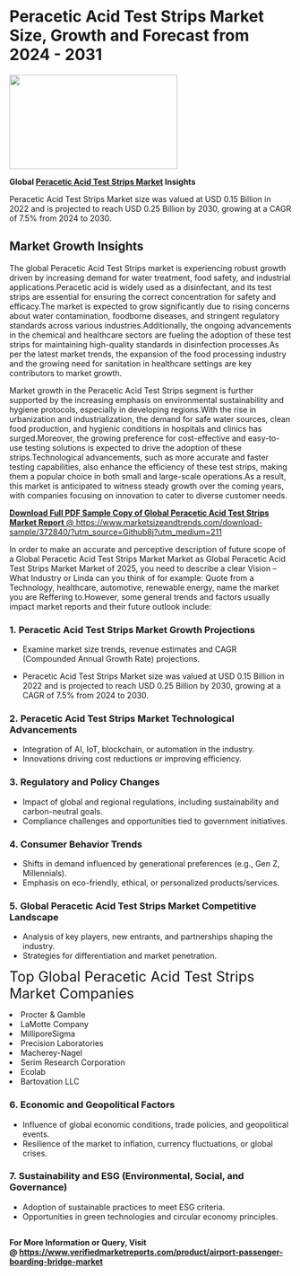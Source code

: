 <H1>Peracetic Acid Test Strips Market Size, Growth and Forecast from 2024 - 2031</H1><img class="aligncenter size-medium wp-image-584254" src="https://thirdeyenews.in/wp-content/uploads/2024/09/Global-Market-Research-300x168.jpeg" alt="" width="300" height="168" /><p><strong>Global&nbsp;<a href="https://www.marketsizeandtrends.com/download-sample/372840/?utm_source=Github8j?utm_medium=211">Peracetic Acid Test Strips Market</a> Insights</strong></p><p>Peracetic Acid Test Strips Market size was valued at USD 0.15 Billion in 2022 and is projected to reach USD 0.25 Billion by 2030, growing at a CAGR of 7.5% from 2024 to 2030.</p><p><h2>Market Growth Insights</h2> <p>The global Peracetic Acid Test Strips market is experiencing robust growth driven by increasing demand for water treatment, food safety, and industrial applications.Peracetic acid is widely used as a disinfectant, and its test strips are essential for ensuring the correct concentration for safety and efficacy.The market is expected to grow significantly due to rising concerns about water contamination, foodborne diseases, and stringent regulatory standards across various industries.Additionally, the ongoing advancements in the chemical and healthcare sectors are fueling the adoption of these test strips for maintaining high-quality standards in disinfection processes.As per the latest market trends, the expansion of the food processing industry and the growing need for sanitation in healthcare settings are key contributors to market growth.</p> <p><a href="#"></a></p> <p>Market growth in the Peracetic Acid Test Strips segment is further supported by the increasing emphasis on environmental sustainability and hygiene protocols, especially in developing regions.With the rise in urbanization and industrialization, the demand for safe water sources, clean food production, and hygienic conditions in hospitals and clinics has surged.Moreover, the growing preference for cost-effective and easy-to-use testing solutions is expected to drive the adoption of these strips.Technological advancements, such as more accurate and faster testing capabilities, also enhance the efficiency of these test strips, making them a popular choice in both small and large-scale operations.As a result, this market is anticipated to witness steady growth over the coming years, with companies focusing on innovation to cater to diverse customer needs.</p> <p><a href="#"></p><p><span class=""><strong>Download Full PDF Sample Copy of Global Peracetic Acid Test Strips Market Report</strong> @ <a href="https://www.marketsizeandtrends.com/download-sample/372840/?utm_source=Github8j?utm_medium=211" target="_blank">https://www.marketsizeandtrends.com/download-sample/372840/?utm_source=Github8j?utm_medium=211</a></span></p><p>In order to make an accurate and perceptive description of future scope of a Global&nbsp;Peracetic Acid Test Strips Market Market as Global&nbsp;Peracetic Acid Test Strips Market Market of 2025, you need to describe a clear Vision &ndash; What Industry or Linda can you think of for example: Quote from a Technology, healthcare, automotive, renewable energy, name the market you are Reffering to.However, some general trends and factors usually impact market reports and their future outlook include:</p><h3>1.&nbsp;<strong>Peracetic Acid Test Strips Market Growth Projections</strong></h3><ul><li>Examine market size trends, revenue estimates and CAGR (Compounded Annual Growth Rate) projections.</li><li><p>Peracetic Acid Test Strips Market size was valued at USD 0.15 Billion in 2022 and is projected to reach USD 0.25 Billion by 2030, growing at a CAGR of 7.5% from 2024 to 2030.</p></li></ul><h3>2.&nbsp;<strong>Peracetic Acid Test Strips Market Technological Advancements</strong></h3><ul><li>Integration of AI, IoT, blockchain, or automation in the industry.</li><li>Innovations driving cost reductions or improving efficiency.</li></ul><h3>3.&nbsp;<strong>Regulatory and Policy Changes</strong></h3><ul><li>Impact of global and regional regulations, including sustainability and carbon-neutral goals.</li><li>Compliance challenges and opportunities tied to government initiatives.</li></ul><h3>4.&nbsp;<strong>Consumer Behavior Trends</strong></h3><ul><li>Shifts in demand influenced by generational preferences (e.g., Gen Z, Millennials).</li><li>Emphasis on eco-friendly, ethical, or personalized products/services.</li></ul><h3>5.&nbsp;<strong>Global Peracetic Acid Test Strips Market Competitive Landscape</strong></h3><ul><li>Analysis of key players, new entrants, and partnerships shaping the industry.</li><li>Strategies for differentiation and market penetration.</li></ul><p data-pm-slice="1 1 []"><span style="color: inherit; font-family: inherit; font-size: 25px;">Top Global Peracetic Acid Test Strips Market Companies</span></p><div class="" data-test-id=""><p><li>Procter & Gamble</li><li> LaMotte Company</li><li> MilliporeSigma</li><li> Precision Laboratories</li><li> Macherey-Nagel</li><li> Serim Research Corporation</li><li> Ecolab</li><li> Bartovation LLC</li></p></div><h3>6.&nbsp;<strong>Economic and Geopolitical Factors</strong></h3><ul><li>Influence of global economic conditions, trade policies, and geopolitical events.</li><li>Resilience of the market to inflation, currency fluctuations, or global crises.</li></ul><h3>7.&nbsp;<strong>Sustainability and ESG (Environmental, Social, and Governance)</strong></h3><ul><li>Adoption of sustainable practices to meet ESG criteria.</li><li>Opportunities in green technologies and circular economy principles.</li></ul><h2><strong style="font-size: 14px;">For More Information or Query, Visit @&nbsp;</strong><a style="background-color: #ffffff; font-size: 14px;" href="https://www.marketsizeandtrends.com/report/peracetic-acid-test-strips-market/" target="_blank">https://www.verifiedmarketreports.com/product/airport-passenger-boarding-bridge-market</a></h2>